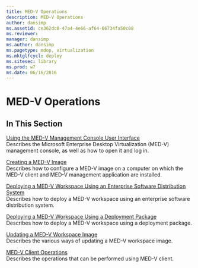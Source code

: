 ```yaml
---
title: MED-V Operations
description: MED-V Operations
author: dansimp
ms.assetid: ce362dc0-47a4-4e66-af64-66734fa50c08
ms.reviewer: 
manager: dansimp
ms.author: dansimp
ms.pagetype: mdop, virtualization
ms.mktglfcycl: deploy
ms.sitesec: library
ms.prod: w7
ms.date: 06/16/2016
---
```



# MED-V Operations


## In This Section


<a href="" id="using-the-med-v-management-console-user-interface"></a>[Using the MED-V Management Console User Interface](using-the-med-v-management-console-user-interface.md)  
Describes the Microsoft Enterprise Desktop Virtualization (MED-V) management console, as well as how to open it and log in.

<a href="" id="creating-a-med-v-image"></a>[Creating a MED-V Image](creating-a-med-v-image.md)  
Describes how to configure a MED-V image on a computer on which the MED-V client and MED-V management application are installed.

<a href="" id="deploying-a-med-v-workspace-using-an-enterprise-software-distribution-system"></a>[Deploying a MED-V Workspace Using an Enterprise Software Distribution System](deploying-a-med-v-workspace-using-an-enterprise-software-distribution-system.md)  
Describes how to deploy a MED-V workspace using an enterprise software distribution system.

<a href="" id="deploying-a-med-v-workspace-using-a-deployment-package"></a>[Deploying a MED-V Workspace Using a Deployment Package](deploying-a-med-v-workspace-using-a-deployment-package.md)  
Describes how to deploy a MED-V workspace using a deployment package.

<a href="" id="updating-a-med-v-workspace-image"></a>[Updating a MED-V Workspace Image](updating-a-med-v-workspace-image.md)  
Describes the various ways of updating a MED-V workspace image.

<a href="" id="med-v-client-operations"></a>[MED-V Client Operations](med-v-client-operations.md)  
Describes the operations that can be performed using MED-V client.

 

 





